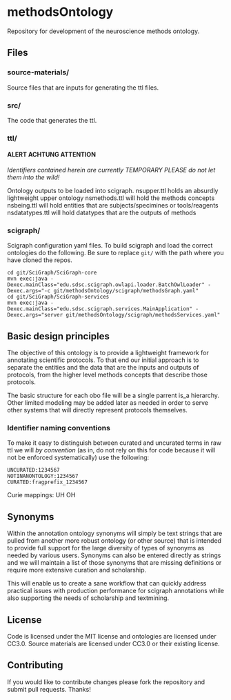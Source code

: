 # methodsOntology
Repository for development of the neuroscience methods ontology.
  
## Files
### source-materials/
Source files that are inputs for generating the ttl files.

### src/
The code that generates the ttl.

### ttl/
#### ALERT ACHTUNG ATTENTION
_Identifiers contained herein are currently TEMPORARY
PLEASE do not let them into the wild!_

Ontology outputs to be loaded into scigraph.
nsupper.ttl holds an absurdly lightweight upper ontology
nsmethods.ttl will hold the methods concepts
nsbeing.ttl will hold entities that are subjects/specimines or tools/reagents
nsdatatypes.ttl will hold datatypes that are the outputs of methods

### scigraph/
Scigraph configuration yaml files. To build scigraph and load the correct ontologies do the following.
Be sure to replace `git/` with the path where you have cloned the repos.
```
cd git/SciGraph/SciGraph-core
mvn exec:java -Dexec.mainClass="edu.sdsc.scigraph.owlapi.loader.BatchOwlLoader" -Dexec.args="-c git/methodsOntology/scigraph/methodsGraph.yaml"
cd git/SciGraph/SciGraph-services
mvn exec:java -Dexec.mainClass="edu.sdsc.scigraph.services.MainApplication" -Dexec.args="server git/methodsOntology/scigraph/methodsServices.yaml"
```

## Basic design principles
The objective of this ontology is to provide a lightweight framework for annotating
scientific protocols. To that end our initial approach is to separate the entities
and the data that are the inputs and outputs of protocols, from the higher level
methods concepts that describe those protocols.

The basic structure for each obo file will be a single parrent is_a hierarchy.
Other limited modeling may be added later as needed in order to serve other systems
that will directly represent protocols themselves.

### Identifier naming conventions
To make it easy to distinguish between curated and uncurated terms in raw ttl
we will _by convention_ (as in, do not rely on this for code because it will
not be enforced systematically) use the following:
```
UNCURATED:1234567
NOTINANONTOLOGY:1234567
CURATED:fragprefix_1234567
```
Curie mappings: UH OH

## Synonyms
Within the annotation ontology synonyms will simply be text strings that are
pulled from another more robust ontology (or other source) that is intended to
provide full support for the large diversity of types of synonyms as needed by
various users. Synonyms can also be entered directly as strings and we will
maintain a list of those synonyms that are missing definitions or require more
extensive curation and scholarship.

This will enable us to create a sane workflow that can quickly address practical
issues with production performance for scigraph annotations while also supporting
the needs of scholarship and textmining.

## License
Code is licensed under the MIT license and ontologies are licensed under CC3.0. Source materials
are licensed under CC3.0 or their existing license.

## Contributing
If you would like to contribute changes please fork the repository and submit pull requests. Thanks!

